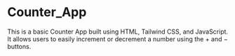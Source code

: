 # Counter_App
This is a basic Counter App built using HTML, Tailwind CSS, and JavaScript. It allows users to easily increment or decrement a number using the + and − buttons.
